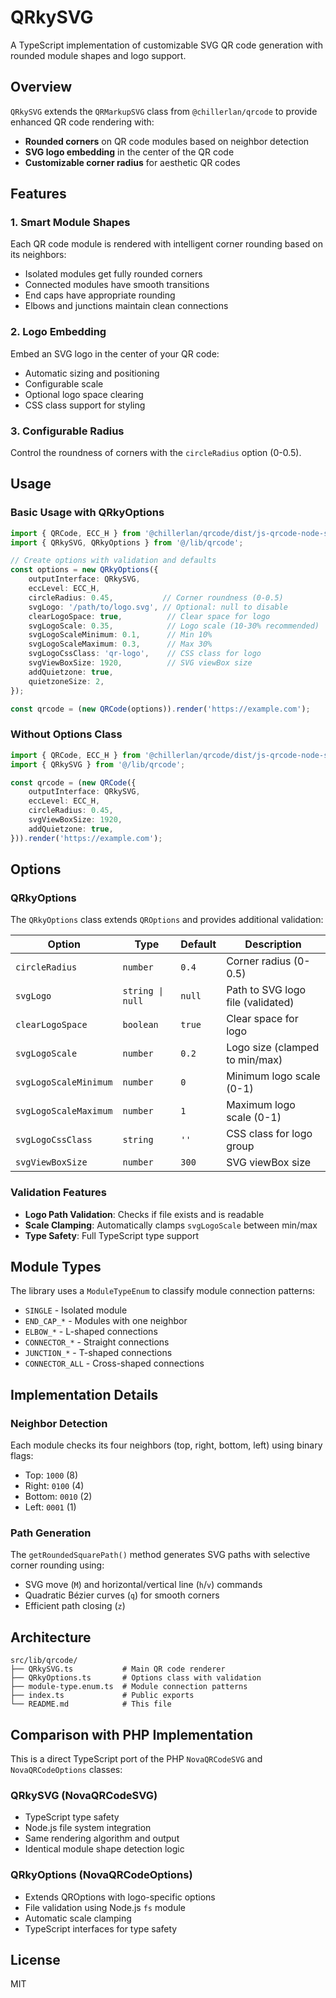 # QRkySVG

A TypeScript implementation of customizable SVG QR code generation with rounded module shapes and logo support.

## Overview

`QRkySVG` extends the `QRMarkupSVG` class from `@chillerlan/qrcode` to provide enhanced QR code rendering with:
- **Rounded corners** on QR code modules based on neighbor detection
- **SVG logo embedding** in the center of the QR code
- **Customizable corner radius** for aesthetic QR codes

## Features

### 1. Smart Module Shapes
Each QR code module is rendered with intelligent corner rounding based on its neighbors:
- Isolated modules get fully rounded corners
- Connected modules have smooth transitions
- End caps have appropriate rounding
- Elbows and junctions maintain clean connections

### 2. Logo Embedding
Embed an SVG logo in the center of your QR code:
- Automatic sizing and positioning
- Configurable scale
- Optional logo space clearing
- CSS class support for styling

### 3. Configurable Radius
Control the roundness of corners with the `circleRadius` option (0-0.5).

## Usage

### Basic Usage with QRkyOptions

```typescript
import { QRCode, ECC_H } from '@chillerlan/qrcode/dist/js-qrcode-node-src.cjs';
import { QRkySVG, QRkyOptions } from '@/lib/qrcode';

// Create options with validation and defaults
const options = new QRkyOptions({
    outputInterface: QRkySVG,
    eccLevel: ECC_H,
    circleRadius: 0.45,           // Corner roundness (0-0.5)
    svgLogo: '/path/to/logo.svg', // Optional: null to disable
    clearLogoSpace: true,          // Clear space for logo
    svgLogoScale: 0.35,            // Logo scale (10-30% recommended)
    svgLogoScaleMinimum: 0.1,      // Min 10%
    svgLogoScaleMaximum: 0.3,      // Max 30%
    svgLogoCssClass: 'qr-logo',    // CSS class for logo
    svgViewBoxSize: 1920,          // SVG viewBox size
    addQuietzone: true,
    quietzoneSize: 2,
});

const qrcode = (new QRCode(options)).render('https://example.com');
```

### Without Options Class

```typescript
import { QRCode, ECC_H } from '@chillerlan/qrcode/dist/js-qrcode-node-src.cjs';
import { QRkySVG } from '@/lib/qrcode';

const qrcode = (new QRCode({
    outputInterface: QRkySVG,
    eccLevel: ECC_H,
    circleRadius: 0.45,
    svgViewBoxSize: 1920,
    addQuietzone: true,
})).render('https://example.com');
```

## Options

### QRkyOptions

The `QRkyOptions` class extends `QROptions` and provides additional validation:

| Option | Type | Default | Description |
|--------|------|---------|-------------|
| `circleRadius` | `number` | `0.4` | Corner radius (0-0.5) |
| `svgLogo` | `string \| null` | `null` | Path to SVG logo file (validated) |
| `clearLogoSpace` | `boolean` | `true` | Clear space for logo |
| `svgLogoScale` | `number` | `0.2` | Logo size (clamped to min/max) |
| `svgLogoScaleMinimum` | `number` | `0` | Minimum logo scale (0-1) |
| `svgLogoScaleMaximum` | `number` | `1` | Maximum logo scale (0-1) |
| `svgLogoCssClass` | `string` | `''` | CSS class for logo group |
| `svgViewBoxSize` | `number` | `300` | SVG viewBox size |

### Validation Features

- **Logo Path Validation**: Checks if file exists and is readable
- **Scale Clamping**: Automatically clamps `svgLogoScale` between min/max
- **Type Safety**: Full TypeScript type support

## Module Types

The library uses a `ModuleTypeEnum` to classify module connection patterns:

- `SINGLE` - Isolated module
- `END_CAP_*` - Modules with one neighbor
- `ELBOW_*` - L-shaped connections
- `CONNECTOR_*` - Straight connections
- `JUNCTION_*` - T-shaped connections
- `CONNECTOR_ALL` - Cross-shaped connections

## Implementation Details

### Neighbor Detection
Each module checks its four neighbors (top, right, bottom, left) using binary flags:
- Top: `1000` (8)
- Right: `0100` (4)
- Bottom: `0010` (2)
- Left: `0001` (1)

### Path Generation
The `getRoundedSquarePath()` method generates SVG paths with selective corner rounding using:
- SVG move (`M`) and horizontal/vertical line (`h`/`v`) commands
- Quadratic Bézier curves (`q`) for smooth corners
- Efficient path closing (`z`)

## Architecture

```
src/lib/qrcode/
├── QRkySVG.ts           # Main QR code renderer
├── QRkyOptions.ts       # Options class with validation
├── module-type.enum.ts  # Module connection patterns
├── index.ts             # Public exports
└── README.md            # This file
```

## Comparison with PHP Implementation

This is a direct TypeScript port of the PHP `NovaQRCodeSVG` and `NovaQRCodeOptions` classes:

### QRkySVG (NovaQRCodeSVG)
- TypeScript type safety
- Node.js file system integration
- Same rendering algorithm and output
- Identical module shape detection logic

### QRkyOptions (NovaQRCodeOptions)
- Extends QROptions with logo-specific options
- File validation using Node.js `fs` module
- Automatic scale clamping
- TypeScript interfaces for type safety

## License

MIT
